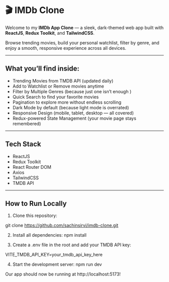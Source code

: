 # 🎬 IMDb Clone

Welcome to my **IMDb App Clone** 
— a sleek, dark-themed web app built with **ReactJS**, **Redux Toolkit**, and **TailwindCSS**.

Browse trending movies, build your personal watchlist, filter by genre, and enjoy a smooth, responsive experience across all devices.

---

## What you’ll find inside:

- Trending Movies from TMDB API (updated daily)
- Add to Watchlist or Remove movies anytime
- Filter by Multiple Genres (because just one isn’t enough )
- Quick Search to find your favorite movies
- Pagination to explore more without endless scrolling
- Dark Mode by default (because light mode is overrated)
- Responsive Design (mobile, tablet, desktop — all covered)
- Redux-powered State Management (your movie page stays remembered)

---

## Tech Stack

- ReactJS
- Redux Toolkit
- React Router DOM
- Axios
- TailwindCSS
- TMDB API

---



## How to Run Locally

1. Clone this repository:

  git clone https://github.com/sachinsirvi/imdb-clone.git


2. Install all dependencies:
npm install

3. Create a .env file in the root and add your TMDB API key:

VITE_TMDB_API_KEY=your_tmdb_api_key_here

4. Start the development server:
npm run dev


Our app should now be running at http://localhost:5173!